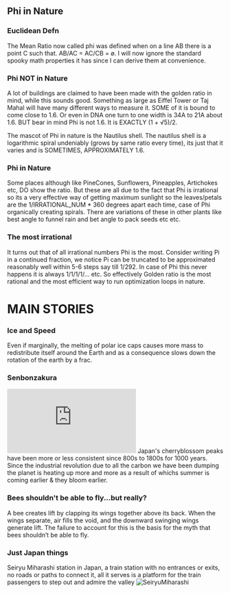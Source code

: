 ## Phi in Nature
### Euclidean Defn
The Mean Ratio now called phi was defined when on a line AB there is a point C such that. AB/AC = AC/CB = ø. I will now ignore the standard spooky math properties it has since I can derive them at convenience.

### Phi NOT in Nature
A lot of buildings are claimed to have been made with the golden ratio in mind, while this sounds good. Something as large as Eiffel Tower or Taj Mahal will have many different ways to measure it. SOME of it is bound to come close to 1.6. Or even in DNA one turn to one width is 34A to 21A about 1.6. BUT bear in mind Phi is not 1.6. It is EXACTLY (1 + √5)/2.

The mascot of Phi in nature is the Nautilus shell. The nautilus shell is a logarithmic spiral undeniably (grows by same ratio every time), its just that it varies and is SOMETIMES, APPROXIMATELY 1.6.

### Phi in Nature
Some places although like PineCones, Sunflowers, Pineapples, Artichokes etc, DO show the ratio. But these are all due to the fact that Phi is irrational so its a very effective way of getting maximum sunlight so the leaves/petals are the 1/IRRATIONAL_NUM * 360 degrees apart each time, case of Phi organically creating spirals. There are variations of these in other plants like best angle to funnel rain and bet angle to pack seeds etc etc.

### The most irrational
It turns out that of all irrational numbers Phi is the most. Consider writing Pi in a continued fraction, we notice Pi can be truncated to be approximated reasonably well within 5-6 steps say till 1/292. In case of Phi this never happens it is always 1/1/1/1/... etc. So effectively Golden ratio is the most rational and the most efficient way to run optimization loops in nature.

# MAIN STORIES
### Ice and Speed
Even if marginally, the melting of polar ice caps causes more mass to redistribute itself around the Earth and as a consequence slows down the rotation of the earth by a frac.

### Senbonzakura
![BlossomPeaks](https://www.washingtonpost.com/wp-apps/imrs.php?src=https://arc-anglerfish-washpost-prod-washpost.s3.amazonaws.com/public/BBX3XWO3RBA47DHDZMIBTRRTYE.PNG&w=916)
Japan's cherryblossom peaks have been more or less consistent since 800s to 1800s for 1000 years. Since the industrial revolution due to all the carbon we have been dumping the planet is heating up more and more as a result of whichs summer is coming earlier & they bloom earlier.

### Bees shouldn't be able to fly...but really?
A bee creates lift by clapping its wings together above its back. When the wings separate, air fills the void, and the downward swinging wings generate lift. The failure to account for this is the basis for the myth that bees shouldn’t be able to fly.

### Just Japan things
Seiryu Miharashi station in Japan, a train station with no entrances or exits, no roads or paths to connect it, all it serves is a platform for the train passengers to step out and admire the valley
![SeiryuMiharashi](https://i.imgur.com/Fw4ynv5.jpg)